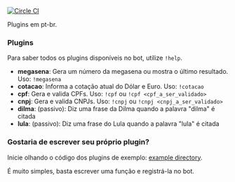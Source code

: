[![Circle CI](https://circleci.com/gh/go-chat-bot/plugins.svg?style=svg)](https://circleci.com/gh/go-chat-bot/plugins)

Plugins em pt-br.

### Plugins

Para saber todos os plugins disponíveis no bot, utilize `!help`.

* **megasena**: Gera um número da megasena ou mostra o último resultado. Uso: `!megasena`
* **cotacao**: Informa a cotação atual do Dólar e Euro. Uso: `!cotacao`
* **cpf**: Gera e valida CPFs. Uso: `!cpf` ou `!cpf <cpf_a_ser_validado>`
* **cnpj**: Gera e valida CNPJs. Uso: `!cnpj` ou `!cnpj <cnpj_a_ser_validado>`
* **dilma**: (passivo): Diz uma frase da Dilma quando a palavra "dilma" é citada
* **lula**: (passivo): Diz uma frase do Lula quando a palavra "lula" é citada

### Gostaria de escrever seu próprio plugin?

Inicie olhando o código dos plugins de exemplo: [example directory](https://github.com/go-chat-bot/plugins/tree/master/example).

É muito simples, basta escrever uma função e registrá-la no bot.
